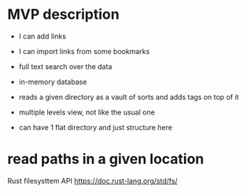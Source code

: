 
# MVP description

- I can add links
- I can import links from some bookmarks
- full text search over the data
- in-memory database

- reads a given directory as a vault of sorts and adds tags on top of it
- multiple levels view, not like the usual one
- can have 1 flat directory and just structure here

# read paths in a given location

Rust filesysttem API
https://doc.rust-lang.org/std/fs/


